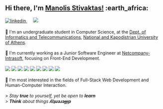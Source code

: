 <h2> Hi there, I'm <a href="https://mansstiv.github.io/">Manolis Stivaktas!</a> :earth_africa:</h2>

<p>
<a href="https://www.linkedin.com/in/mansstiv/" target="_blank">
<img src=https://img.shields.io/badge/linkedin-%231E77B5.svg?&style=for-the-badge&logo=linkedin&logoColor=white alt=linkedin style="margin-bottom: 5px;" />
</a>&nbsp;&nbsp;&nbsp;&nbsp;
<a href="mailto:manolis.stivaktas@gmail.com"><img src="https://img.shields.io/badge/Gmail-D14836?style=for-the-badge&logo=gmail&logoColor=white" /></a>&nbsp;&nbsp;&nbsp;&nbsp;
</p>

<div>
🚀 I'm an undergraduate student in Computer Science, at the <a href="https://www.di.uoa.gr/en" target="_blank">Dept. of Informatics and Telecommunications</a>,     <a href="https://en.uoa.gr/" target="_blank">National and Kapodistrian University of Athens</a>. 
  <br><br>
🔭 I'm currently working as a Junior Software Engineer at <a href="https://www.netcompany-intrasoft.com/" target="_blank"> Netcompany-Intrasoft</a>, focusing on Front-End Development.
    <br><br>
<img src=https://img.shields.io/badge/-TypeScript-05122A?style=flat&logo=typescript/>
<img src=https://img.shields.io/badge/-JavaScript-05122A?style=flat&logo=javascript/>
<img src=https://img.shields.io/badge/-Angular-05122A?style=flat&logo=angular/>
<img src=https://img.shields.io/badge/-KnockoutJS-05122A?style=flat&logo=knockoutjs/>
<img src=https://img.shields.io/badge/-HTML-05122A?style=flat&logo=HTML5/>
<img src=https://img.shields.io/badge/-CSS-05122A?style=flat&logo=CSS3&logoColor=1572B6/>
<img src=https://img.shields.io/badge/-C-05122A?style=flat&logo=C&logoColor=A8B9CC/>
<img src=https://img.shields.io/badge/-Python-05122A?style=flat&logo=python)/>
<img src=https://img.shields.io/badge/-Git-05122A?style=flat&logo=git/>
  &nbsp;&nbsp;&nbsp;&nbsp;&nbsp;&nbsp;&nbsp;&nbsp;&nbsp;
    <br><br>
🌱 I'm most interested in the fields of Full-Stack Web Development and Human-Computer Interaction.
  <br><br>
  <i>> Stay <b>true</b> to yourself, yet be open to <b>learn</b></i><br>
  <i>> <b>Think</b> about things <b>ʎlʇuǝɹǝɟɟᴉp</b></i>
  <br>
<div>
